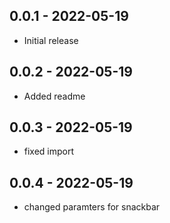 ## 0.0.1 - 2022-05-19

* Initial release

## 0.0.2 - 2022-05-19

* Added readme

## 0.0.3 - 2022-05-19

* fixed import

## 0.0.4 - 2022-05-19

* changed paramters for snackbar
